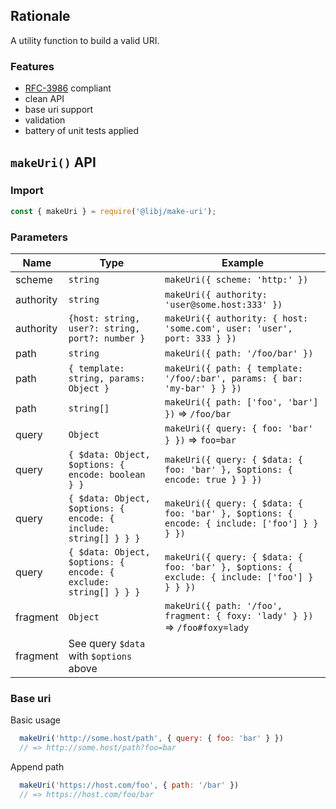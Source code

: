 ## Rationale

A utility function to build a valid URI.

### Features
- [RFC-3986](https://tools.ietf.org/html/rfc3986) compliant
- clean API
- base uri support
- validation
- battery of unit tests applied

## `makeUri()` API

### Import

```javascript
const { makeUri } = require('@libj/make-uri');
```

### Parameters

Name | Type | Example
-----|------|--------
scheme | `string` | ``` makeUri({ scheme: 'http:' }) ```
authority | `string` | ``` makeUri({ authority: 'user@some.host:333' }) ```
authority | `{host: string, user?: string, port?: number }` | ``` makeUri({ authority: { host: 'some.com', user: 'user', port: 333 } }) ```
path | `string` | ``` makeUri({ path: '/foo/bar' }) ```
path | `{ template: string, params: Object }` | ``` makeUri({ path: { template: '/foo/:bar', params: { bar: 'my-bar' } } }) ```
path | `string[]` | ``` makeUri({ path: ['foo', 'bar'] }) ``` => `/foo/bar`
query | `Object` | ``` makeUri({ query: { foo: 'bar' } }) ``` => `foo=bar`
query | `{ $data: Object, $options: { encode: boolean } }` | ``` makeUri({ query: { $data: { foo: 'bar' }, $options: { encode: true } } }) ```
query | `{ $data: Object, $options: { encode: { include: string[] } } }` | ``` makeUri({ query: { $data: { foo: 'bar' }, $options: { encode: { include: ['foo'] } } } }) ```
query | `{ $data: Object, $options: { encode: { exclude: string[] } } }` | ``` makeUri({ query: { $data: { foo: 'bar' }, $options: { exclude: { include: ['foo'] } } } }) ```
fragment | `Object` | ``` makeUri({ path: '/foo', fragment: { foxy: 'lady' } }) ``` => `/foo#foxy=lady`
fragment | See query `$data` with `$options` above |

### Base uri

Basic usage
```javascript
  makeUri('http://some.host/path', { query: { foo: 'bar' } })
  // => http://some.host/path?foo=bar
```

Append path
```javascript
  makeUri('https://host.com/foo', { path: '/bar' })
  // => https://host.com/foo/bar
```

